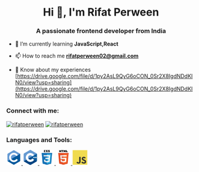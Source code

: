 <h1 align="center">Hi 👋, I'm Rifat Perween</h1>
<h3 align="center">A passionate frontend developer from India</h3>

- 🌱 I’m currently learning **JavaScript,React**

- 📫 How to reach me **rifatperween02@gmail.com**

- 📄 Know about my experiences [https://drive.google.com/file/d/1py2AsL9QyG6oCON_0Sr2X8IgdNDdKIN0/view?usp=sharing](https://drive.google.com/file/d/1py2AsL9QyG6oCON_0Sr2X8IgdNDdKIN0/view?usp=sharing)



<h3 align="left">Connect with me:</h3>
<p align="left">
<a href="https://linkedin.com/in/rifatperween" target="blank"><img align="center" src="https://raw.githubusercontent.com/rahuldkjain/github-profile-readme-generator/master/src/images/icons/Social/linked-in-alt.svg" alt="rifatperween" height="30" width="40" /></a>
<a href="https://www.codechef.com/users/rifatperween" target="blank"><img align="center" src="https://cdn.jsdelivr.net/npm/simple-icons@3.1.0/icons/codechef.svg" alt="rifatperween" height="30" width="40" /></a>
</p>

<h3 align="left">Languages and Tools:</h3>
<p align="left"> <a href="https://www.cprogramming.com/" target="_blank" rel="noreferrer"> <img src="https://raw.githubusercontent.com/devicons/devicon/master/icons/c/c-original.svg" alt="c" width="40" height="40"/> </a> <a href="https://www.w3schools.com/cpp/" target="_blank" rel="noreferrer"> <img src="https://raw.githubusercontent.com/devicons/devicon/master/icons/cplusplus/cplusplus-original.svg" alt="cplusplus" width="40" height="40"/> </a> <a href="https://www.w3schools.com/css/" target="_blank" rel="noreferrer"> <img src="https://raw.githubusercontent.com/devicons/devicon/master/icons/css3/css3-original-wordmark.svg" alt="css3" width="40" height="40"/> </a> <a href="https://www.w3.org/html/" target="_blank" rel="noreferrer"> <img src="https://raw.githubusercontent.com/devicons/devicon/master/icons/html5/html5-original-wordmark.svg" alt="html5" width="40" height="40"/> </a> <a href="https://developer.mozilla.org/en-US/docs/Web/JavaScript" target="_blank" rel="noreferrer"> <img src="https://raw.githubusercontent.com/devicons/devicon/master/icons/javascript/javascript-original.svg" alt="javascript" width="40" height="40"/> </a> </p>
